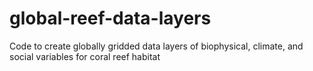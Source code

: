 # global-reef-data-layers
Code to create globally gridded data layers of biophysical, climate, and social variables for coral reef habitat
